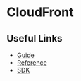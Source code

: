 <!-- @format -->

# CloudFront

## Useful Links

-  [Guide](https://docs.aws.amazon.com/AmazonCloudFront/latest/DeveloperGuide/Introduction.html)
-  [Reference](https://docs.aws.amazon.com/AWSJavaScriptSDK/latest/AWS/CloudFront.html)
-  [SDK](https://docs.aws.amazon.com/AWSJavaScriptSDK/v3/latest/clients/client-cloudfront/index.html)
